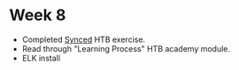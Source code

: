 # Week 8

* Completed [Synced](../../htb/machines/synced.md) HTB exercise.&#x20;
* Read through "Learning Process" HTB academy module.
* ELK install
